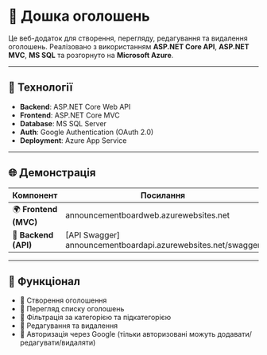 # 📢 Дошка оголошень

Це веб-додаток для створення, перегляду, редагування та видалення оголошень. Реалізовано з використанням **ASP.NET Core API**, **ASP.NET MVC**, **MS SQL** та розгорнуто на **Microsoft Azure**.

---

## 🔧 Технології

- **Backend**: ASP.NET Core Web API
- **Frontend**: ASP.NET Core MVC
- **Database**: MS SQL Server
- **Auth**: Google Authentication (OAuth 2.0)
- **Deployment**: Azure App Service

---

## 🌐 Демонстрація

| Компонент | Посилання |
|----------|-----------|
| 🌍 **Frontend (MVC)** | announcementboardweb.azurewebsites.net |
| 🔌 **Backend (API)** | [API Swagger] announcementboardapi.azurewebsites.net/swagger |

---

## 📂 Функціонал

- 🔹 Створення оголошення
- 🔹 Перегляд списку оголошень
- 🔹 Фільтрація за категорією та підкатегорією
- 🔹 Редагування та видалення
- 🔹 Авторизація через Google (тільки авторизовані можуть додавати/редагувати/видаляти)